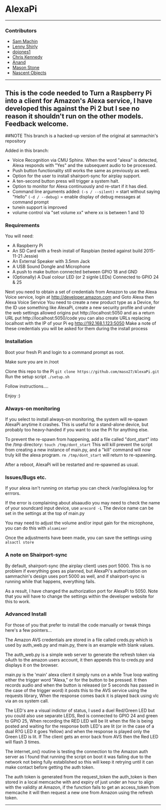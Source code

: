 # AlexaPi
 
---
 
### Contributors
 
* [Sam Machin](http://sammachin.com)
* [Lenny Shirly](http://github.com/lennysh)
* [dojones1](https://github.com/dojones1)
* [Chris Kennedy](http://ck37.com)
* [Anand](http://padfoot.in)
* [Mason Stone](https://github.com/maso27)
* [Nascent Objects](https://github.com/nascentobjects)

---
 
This is the code needed to Turn a Raspberry Pi into a client for Amazon's Alexa service, I have developed this against the Pi 2 but I see no reason it shouldn't run on the other models. Feedback welcome.
---
##NOTE This branch is a hacked-up version of the original at sammachin's repository

Added in this branch:
* Voice Recognition via CMU Sphinx.  When the word "alexa" is detected, Alexa responds with "Yes" and the subsequent audio to be processed.
* Push button functionality still works the same as previously as well.
* Option for the user to install shairport-sync for airplay support.
* A ten-second button press will trigger a system halt.
* Option to monitor for Alexa continuously and re-start if it has died.
* Command line arguments added:
 `(-s / --silent)` = start without saying "Hello"
 `(-d / --debug)` = enable display of debug messages at command prompt
* tunein support is improved
* volume control via "set volume xx" where xx is between 1 and 10

### Requirements

You will need:
* A Raspberry Pi
* An SD Card with a fresh install of Raspbian (tested against build 2015-11-21 Jessie)
* An External Speaker with 3.5mm Jack
* A USB Sound Dongle and Microphone
* A push to make button connected between GPIO 18 and GND
* (Optionally) A Dual colour LED (or 2 signle LEDs) Connected to GPIO 24 & 25


Next you need to obtain a set of credentials from Amazon to use the Alexa Voice service, login at http://developer.amazon.com and Goto Alexa then Alexa Voice Service
You need to create a new product type as a Device, for the ID use something like AlexaPi, create a new security profile and under the web settings allowed origins put http://localhost:5050 and as a return URL put http://localhost:5050/code you can also create URLs replacing localhost with the IP of your Pi  eg http://192.168.1.123:5050
Make a note of these credentials you will be asked for them during the install process

### Installation

Boot your fresh Pi and login to a command prompt as root.

Make sure you are in /root

Clone this repo to the Pi
`git clone https://github.com/maso27/AlexaPi.git`
Run the setup script
`./setup.sh`

Follow instructions....

Enjoy :)

### Always-on monitoring

If you select to install always-on monitoring, the system will re-spawn AlexaPi anytime it crashes.
This is useful for a stand-alone device, but probably too heavy-handed if you want to use the Pi for anything else.

To prevent the re-spawn from happening, add a file called "dont_start" into the /tmp directory: `touch /tmp/dont_start`
This will kill prevent the script from creating a new instance of main.py, and a "kill" command will now truly kill the alexa program.  `rm /tmp/dont_start` will return to re-spawning.

After a reboot, AlexaPi will be restarted and re-spawned as usual.

### Issues/Bugs etc.

If your alexa isn't running on startup you can check /var/log/alexa.log for errrors.

If the error is complaining about alsaaudio you may need to check the name of your soundcard input device, use 
`arecord -L` 
The device name can be set in the settings at the top of main.py 

You may need to adjust the volume and/or input gain for the microphone, you can do this with 
`alsamixer`

Once the adjustments have been made, you can save the settings using
`alsactl store`

### A note on Shairport-sync

By default, shairport-sync (the airplay client) uses port 5000.  This is no problem if everything goes as planned, but AlexaPi's authorization on sammachin's design uses port 5000 as well, and if shairport-sync is running while that happens, everything fails.

As a result, I have changed the authorization port for AlexaPi to 5050.  Note that you will have to change the settings within the developer website for this to work.

### Advanced Install

For those of you that prefer to install the code manually or tweak things here's a few pointers...

The Amazon AVS credentials are stored in a file called creds.py which is used by auth_web.py and main.py, there is an example with blank values.

The auth_web.py is a simple web server to generate the refresh token via oAuth to the amazon users account, it then appends this to creds.py and displays it on the browser.

main.py is the 'main' alexa client it simply runs on a while True loop waiting either the trigger word "Alexa," or for the button to be pressed. It then records audio and when the button is released (or 5 seconds has passed in the case of the trigger word) it posts this to the AVS service using the requests library, When the response comes back it is played back using vlc via an os system call. 

The LED's are a visual indictor of status, I used a duel Red/Green LED but you could also use separate LEDS, Red is connected to GPIO 24 and green to GPIO 25, When recording the RED LED will be lit when the file is being posted and waiting for the response both LED's are lit (or in the case of a dual R?G LED it goes Yellow) and when the response is played only the Green LED is lit. If The client gets an error back from AVS then the Red LED will flash 3 times.

The internet_on() routine is testing the connection to the Amazon auth server as I found that running the script on boot it was failing due to the network not being fully established so this will keep it retrying until it can make contact before getting the auth token.

The auth token is generated from the request_token the auth_token is then stored in a local memcache with and expiry of just under an hour to align with the validity at Amazon, if the function fails to get an access_token from memcache it will then request a new one from Amazon using the refresh token.








---
 

